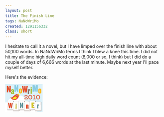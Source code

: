 ```yaml
---
layout: post
title: The Finish Line
tags: NaNoWriMo
created: 1291156332
class: short
---
```

I hesitate to call it a novel, but I have limped over the finish line with about 50,100 words.  In NaNoWriMo terms I think I blew a knee this time.  I did not hit my all-time high daily word count (8,000 or so, I think) but I did do a couple of days of 6,666 words at the last minute.  Maybe next year I'll pace myself better.<!--break-->

Here's the evidence:

![NaNoWriMo 2010 Winner](/files/pictures/nano_10_winner_120x90-3.png)
